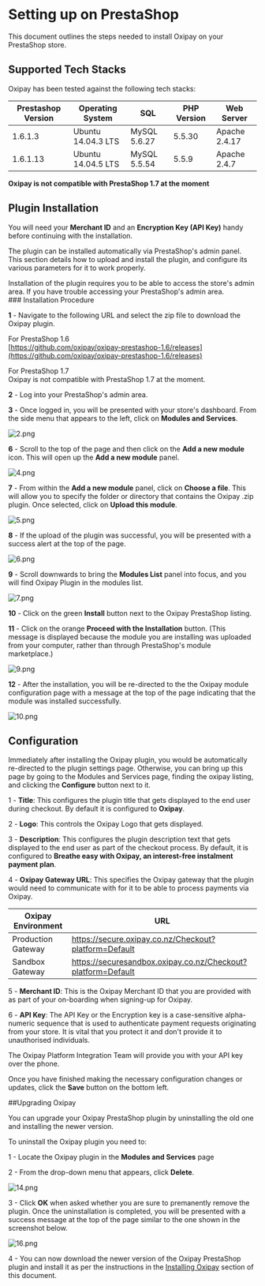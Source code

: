 <h1>Setting up on PrestaShop</h1>

This document outlines the steps needed to install Oxipay on your PrestaShop store.

## Supported Tech Stacks

Oxipay has been tested against the following tech stacks:

|Prestashop Version| Operating System  | SQL         | PHP Version | Web Server  |
|------------------|-------------------|-------------|-------------|-------------|
|1.6.1.3           |Ubuntu 14.04.3 LTS |MySQL 5.6.27 |5.5.30       |Apache 2.4.17|
|1.6.1.13          |Ubuntu 14.04.5 LTS |MySQL 5.5.54 |5.5.9        |Apache 2.4.7 |

**Oxipay is not compatible with PrestaShop 1.7 at the moment**

## Plugin Installation

<div class="panel">
  You will need your <b>Merchant ID</b> and an <b>Encryption Key (API Key)</b> handy before continuing with the installation. 
</div>

The plugin can be installed automatically via PrestaShop's admin panel. This section details how to upload and install the plugin, and configure its various parameters for it to work properly.

<div class="panel">
  Installation of the plugin requires you to be able to access the store's admin area. If you have trouble accessing your PrestaShop's admin area.
</div>

<div id="installing-oxipay"></div>
### Installation Procedure

**1** - Navigate to the following URL and select the zip file to download the Oxipay plugin.

For PrestaShop 1.6  
[https://github.com/oxipay/oxipay-prestashop-1.6/releases](https://github.com/oxipay/oxipay-prestashop-1.6/releases)

For PrestaShop 1.7  
Oxipay is not compatible with PrestaShop 1.7 at the moment.
<!--[https://github.com/oxipay/oxipay-prestashop-1.7/releases](https://github.com/oxipay/oxipay-prestashop-1.7/releases)-->

**2** - Log into your PrestaShop's admin area.

**3** - Once logged in, you will be presented with your store's dashboard. From the side menu that appears to the left, click on **Modules and Services**.

![2.png](/img/platforms/prestashop/2.png)

**6** - Scroll to the top of the page and then click on the **Add a new module** icon. This will open up the **Add a new module** panel.

![4.png](/img/platforms/prestashop/4.png)

**7** - From within the **Add a new module** panel, click on **Choose a file**. This will allow you to specify the folder or directory that contains the Oxipay .zip plugin. Once selected, click on **Upload this module**.

![5.png](/img/platforms/prestashop/5.png)

**8** - If the upload of the plugin was successful, you will be presented with a success alert at the top of the page.

![6.png](/img/platforms/prestashop/6.png)

**9** - Scroll downwards to bring the **Modules List** panel into focus, and you will find Oxipay Plugin in the modules list.

![7.png](/img/platforms/prestashop/7.png)

**10** - Click on the green **Install** button next to the Oxipay PrestaShop listing.

**11** - Click on the orange **Proceed with the Installation** button. (This message is displayed because the module you are installing was uploaded from your computer, rather than through PrestaShop's module marketplace.)

![9.png](/img/platforms/prestashop/9.png)

**12** - After the installation, you will be re-directed to the the Oxipay module configuration page with a message at the top of the page indicating that the module was installed successfully.

![10.png](/img/platforms/prestashop/10.png)

## Configuration


Immediately after installing the Oxipay plugin, you would be automatically re-directed to the plugin settings page. Otherwise, you can bring up this page by going to the Modules and Services page, finding the oxipay listing, and clicking the **Configure** button next to it.

1 - **Title**: This configures the plugin title that gets displayed to the end user during checkout. By default it is configured to **Oxipay**. 

2 - **Logo**: This controls the Oxipay Logo that gets displayed.

3 - **Description**: This configures the plugin description text that gets displayed to the end user as part of the checkout process. By default, it is configured to **Breathe easy with Oxipay, an interest-free instalment payment plan**.

4 - **Oxipay Gateway URL**: This specifies the Oxipay gateway that the plugin would need to communicate with for it to be able to process payments via Oxipay.

| Oxipay Environment | URL  |
|--------------------|------|
| Production Gateway | https://secure.oxipay.co.nz/Checkout?platform=Default |
| Sandbox Gateway    | https://securesandbox.oxipay.co.nz/Checkout?platform=Default |

5 - **Merchant ID**: This is the Oxipay Merchant ID that you are provided with as part of your on-boarding when signing-up for Oxipay.

6 - **API Key**: The API Key or the Encryption key is a case-sensitive alpha-numeric sequence that is used to authenticate payment requests originating from your store. It is vital that you protect it and don't provide it to unauthorised individuals.
<div class="panel">
  The Oxipay Platform Integration Team will provide you with your API key over the phone.
</div>

Once you have finished making the necessary configuration changes or updates, click the **Save** button on the bottom left.

##Upgrading Oxipay

You can upgrade your Oxipay PrestaShop plugin by uninstalling the old one and installing the newer version. 

To uninstall the Oxipay plugin you need to:

1 - Locate the Oxipay plugin in the **Modules and Services** page

2 - From the drop-down menu that appears, click **Delete**.

![14.png](/img/platforms/prestashop/14.png)

3 - Click **OK** when asked whether you are sure to premanently remove the plugin. Once the uninstallation is completed, you will be presented with a success message at the top of the page similar to the one shown in the screenshot below.

![16.png](/img/platforms/prestashop/16.png)

4 - You can now download the newer version of the Oxipay PrestaShop plugin and install it as per the instructions in the [Installing Oxipay](#installing-oxipay) section of this document.